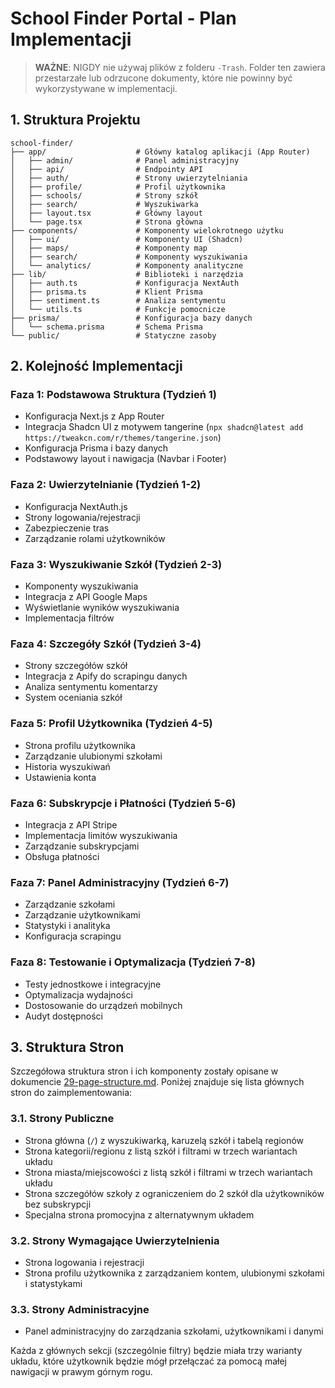 # School Finder Portal - Plan Implementacji

> **WAŻNE**: NIGDY nie używaj plików z folderu `-Trash`. Folder ten zawiera przestarzałe lub odrzucone dokumenty, które nie powinny być wykorzystywane w implementacji.

## 1. Struktura Projektu

```
school-finder/
├── app/                    # Główny katalog aplikacji (App Router)
│   ├── admin/              # Panel administracyjny
│   ├── api/                # Endpointy API
│   ├── auth/               # Strony uwierzytelniania
│   ├── profile/            # Profil użytkownika
│   ├── schools/            # Strony szkół
│   ├── search/             # Wyszukiwarka
│   ├── layout.tsx          # Główny layout
│   └── page.tsx            # Strona główna
├── components/             # Komponenty wielokrotnego użytku
│   ├── ui/                 # Komponenty UI (Shadcn)
│   ├── maps/               # Komponenty map
│   ├── search/             # Komponenty wyszukiwania
│   └── analytics/          # Komponenty analityczne
├── lib/                    # Biblioteki i narzędzia
│   ├── auth.ts             # Konfiguracja NextAuth
│   ├── prisma.ts           # Klient Prisma
│   ├── sentiment.ts        # Analiza sentymentu
│   └── utils.ts            # Funkcje pomocnicze
├── prisma/                 # Konfiguracja bazy danych
│   └── schema.prisma       # Schema Prisma
└── public/                 # Statyczne zasoby
```

## 2. Kolejność Implementacji

### Faza 1: Podstawowa Struktura (Tydzień 1)
- Konfiguracja Next.js z App Router
- Integracja Shadcn UI z motywem tangerine (`npx shadcn@latest add https://tweakcn.com/r/themes/tangerine.json`)
- Konfiguracja Prisma i bazy danych
- Podstawowy layout i nawigacja (Navbar i Footer)

### Faza 2: Uwierzytelnianie (Tydzień 1-2)
- Konfiguracja NextAuth.js
- Strony logowania/rejestracji
- Zabezpieczenie tras
- Zarządzanie rolami użytkowników

### Faza 3: Wyszukiwanie Szkół (Tydzień 2-3)
- Komponenty wyszukiwania
- Integracja z API Google Maps
- Wyświetlanie wyników wyszukiwania
- Implementacja filtrów

### Faza 4: Szczegóły Szkół (Tydzień 3-4)
- Strony szczegółów szkół
- Integracja z Apify do scrapingu danych
- Analiza sentymentu komentarzy
- System oceniania szkół

### Faza 5: Profil Użytkownika (Tydzień 4-5)
- Strona profilu użytkownika
- Zarządzanie ulubionymi szkołami
- Historia wyszukiwań
- Ustawienia konta

### Faza 6: Subskrypcje i Płatności (Tydzień 5-6)
- Integracja z API Stripe
- Implementacja limitów wyszukiwania
- Zarządzanie subskrypcjami
- Obsługa płatności

### Faza 7: Panel Administracyjny (Tydzień 6-7)
- Zarządzanie szkołami
- Zarządzanie użytkownikami
- Statystyki i analityka
- Konfiguracja scrapingu

### Faza 8: Testowanie i Optymalizacja (Tydzień 7-8)
- Testy jednostkowe i integracyjne
- Optymalizacja wydajności
- Dostosowanie do urządzeń mobilnych
- Audyt dostępności

## 3. Struktura Stron

Szczegółowa struktura stron i ich komponenty zostały opisane w dokumencie [29-page-structure.md](./29-page-structure.md). Poniżej znajduje się lista głównych stron do zaimplementowania:

### 3.1. Strony Publiczne
- Strona główna (`/`) z wyszukiwarką, karuzelą szkół i tabelą regionów
- Strona kategorii/regionu z listą szkół i filtrami w trzech wariantach układu
- Strona miasta/miejscowości z listą szkół i filtrami w trzech wariantach układu
- Strona szczegółów szkoły z ograniczeniem do 2 szkół dla użytkowników bez subskrypcji
- Specjalna strona promocyjna z alternatywnym układem

### 3.2. Strony Wymagające Uwierzytelnienia
- Strona logowania i rejestracji
- Strona profilu użytkownika z zarządzaniem kontem, ulubionymi szkołami i statystykami

### 3.3. Strony Administracyjne
- Panel administracyjny do zarządzania szkołami, użytkownikami i danymi

Każda z głównych sekcji (szczególnie filtry) będzie miała trzy warianty układu, które użytkownik będzie mógł przełączać za pomocą małej nawigacji w prawym górnym rogu.